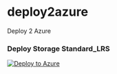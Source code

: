 # deploy2azure
Deploy 2 Azure

### Deploy Storage Standard_LRS
[![Deploy to Azure](https://aka.ms/deploytoazurebutton)](https://portal.azure.com/#create/Microsoft.Template/uri/https%3A%2F%2Fraw.githubusercontent.com%2FNyckosLeduc%2Fdeploy2azure%2Fmain%2Fdeploy.json)
